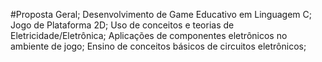 #Proposta Geral;
Desenvolvimento de Game Educativo em Linguagem C;
Jogo de Plataforma 2D;
Uso de conceitos e teorias de Eletricidade/Eletrônica;
Aplicações de componentes eletrônicos no ambiente de jogo;
Ensino de conceitos básicos de circuitos eletrônicos;
